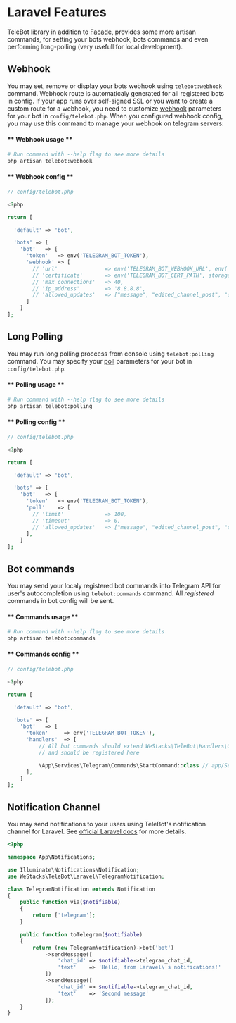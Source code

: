 # Laravel Features

TeleBot library in addition to [Facade](configuration.md#laravel), provides some more artisan commands, for setting your bots webhook, bots commands and even performing long-polling (very usefull for local development).

## Webhook

You may set, remove or display your bots webhook using `telebot:webhook` command. Webhook route is automaticaly generated for all registered bots in config. If your app runs over self-signed SSL or you want to create a custom route for a webhook, you need to customize [webhook](https://core.telegram.org/bots/api#setwebhook) parameters for your bot in `config/telebot.php`. When you configured webhook config, you may use this command to manage your webhook on telegram servers:

<!-- tabs:start -->

#### ** Webhook usage **

```bash
# Run command with --help flag to see more details
php artisan telebot:webhook
```

#### ** Webhook config **

```php
// config/telebot.php

<?php

return [

  'default' => 'bot',

  'bots' => [
    'bot'   => [
      'token'   => env('TELEGRAM_BOT_TOKEN'),
      'webhook' => [
        // 'url'               => env('TELEGRAM_BOT_WEBHOOK_URL', env('APP_URL').'/telebot/webhook/bot/'.env('TELEGRAM_BOT_TOKEN')),
        // 'certificate'       => env('TELEGRAM_BOT_CERT_PATH', storage_path('app/ssl/public.pem')),
        // 'max_connections'   => 40,
        // 'ip_address'        => '8.8.8.8',
        // 'allowed_updates'   => ["message", "edited_channel_post", "callback_query"]
      ]
    ]
];
```
<!-- tabs:end -->

## Long Polling

You may run long polling proccess from console using `telebot:polling` command. You may specify your [poll](https://core.telegram.org/bots/api#getupdates) parameters for your bot in `config/telebot.php`:

<!-- tabs:start -->

#### ** Polling usage **

```bash
# Run command with --help flag to see more details
php artisan telebot:polling
```

#### ** Polling config **

```php
// config/telebot.php

<?php

return [

  'default' => 'bot',

  'bots' => [
    'bot'   => [
      'token'   => env('TELEGRAM_BOT_TOKEN'),
      'poll'    => [
        // 'limit'             => 100,
        // 'timeout'           => 0,
        // 'allowed_updates'   => ["message", "edited_channel_post", "callback_query"]
      ],
    ]
];
```
<!-- tabs:end -->


## Bot commands

You may send your localy registered bot commands into Telegram API for user's autocompletion using `telebot:commands` command. All *registered* commands in bot config will be sent.

<!-- tabs:start -->

#### ** Commands usage **

```bash
# Run command with --help flag to see more details
php artisan telebot:commands
```

#### ** Commands config **

```php
// config/telebot.php

<?php

return [

  'default' => 'bot',

  'bots' => [
    'bot'   => [
      'token'     => env('TELEGRAM_BOT_TOKEN'),
      'handlers'  => [
          // All bot commands should extend WeStacks\TeleBot\Handlers\CommandHandler class
          // and should be registered here

          \App\Services\Telegram\Commands\StartCommand::class // app/Services/Telegram/Commands/StartCommand.php
      ],
    ]
];
```
<!-- tabs:end -->

## Notification Channel

You may send notifications to your users using TeleBot's notification channel for Laravel. See [official Laravel docs](https://laravel.com/docs/notifications) for more details.

```php
<?php

namespace App\Notifications;

use Illuminate\Notifications\Notification;
use WeStacks\TeleBot\Laravel\TelegramNotification;

class TelegramNotification extends Notification
{
    public function via($notifiable)
    {
        return ['telegram'];
    }

    public function toTelegram($notifiable)
    {
        return (new TelegramNotification)->bot('bot')
            ->sendMessage([
                'chat_id' => $notifiable->telegram_chat_id,
                'text'    => 'Hello, from Laravel\'s notifications!'
            ])
            ->sendMessage([
                'chat_id' => $notifiable->telegram_chat_id,
                'text'    => 'Second message'
            ]);
    }
}
```